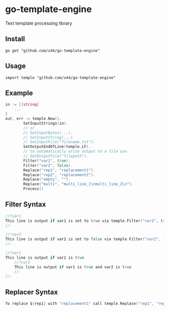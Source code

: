 # go-template-engine
Text template processing library

## Install
`
go get "github.com/x44/go-template-engine"
`

## Usage
`
import temple "github.com/x44/go-template-engine"
`

## Example
```go
in := []string{
	...
}
out, err := temple.New().
		SetInputStrings(in).
		// or
		// SetInputBytes(...).
		// SetInputString(...).
		// SetInputFile("filename.txt").
		SetOutputEndOfLine(temple.LF).
		// to automatically write output to a file use
		// SetOutputFile("filepath").
		Filter("var1", true).
		Filter("var2", false).
		Replace("rep1", "replacement1").
		Replace("rep2", "replacement2").
		Replace("empty", "").
		Replace("multi", "multi_line_1\nmulti_line_2\n").
		Process()
```

## Filter Syntax
```go
//?var1
This line is output if var1 is set to true via temple.Filter("var1", true)
//-

//!var2
This line is output if var2 is set to false via temple.Filter("var2", false) or if var2 is not set
//-

//?var1
This line is output if var1 is true
	//?var2
	This line is output if var1 is true and var2 is true
	//-
//-
```

## Replacer Syntax
```go
To replace ${rep1} with "replacement1" call temple.Replace("rep1", "replacement1")
```